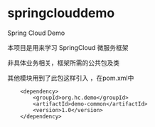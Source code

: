 # springclouddemo
Spring Cloud Demo

本项目是用来学习 SpringCloud 微服务框架 

非具体业务相关，框架所需的公共包及类

其他模块用到了此包这样引入 ，在pom.xml中


		<dependency>
			<groupId>org.hc.demo</groupId>
			<artifactId>demo-common</artifactId>
			<version>1.0</version>
		</dependency>







